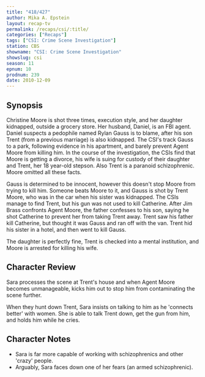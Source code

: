 ```yaml
---
title: "418/427"
author: Mika A. Epstein
layout: recap-tv
permalink: /recaps/csi/:title/
categories: ["Recaps"]
tags: ["CSI: Crime Scene Investigation"]
station: CBS
showname: "CSI: Crime Scene Investigation"
showslug: csi
season: 11  
epnum: 10  
prodnum: 239  
date: 2010-12-09
---
```


## Synopsis

Christine Moore is shot three times, execution style, and her daughter kidnapped, outside a grocery store. Her husband, Daniel, is an FBI agent. Daniel suspects a pedophile named Rylan Gauss is to blame, after his son Trent (from a previous marriage) is also kidnapped. The CSI's track Gauss to a park, following evidence in his apartment, and barely prevent Agent Moore from killing him. In the course of the investigation, the CSIs find that Moore is getting a divorce, his wife is suing for custody of their daughter and Trent, her 18 year-old stepson. Also Trent is a paranoid schizophrenic. Moore omitted all these facts.

Gauss is determined to be innocent, however this doesn't stop Moore from trying to kill him. Someone beats Moore to it, and Gauss is shot by Trent Moore, who was in the car when his sister was kidnapped. The CSIs manage to find Trent, but his gun was not used to kill Catherine. After Jim Brass confronts Agent Moore, the father confesses to his son, saying he shot Catherine to prevent her from taking Trent away. Trent saw his father kill Catherine, but thought it was Gauss and ran off with the van. Trent hid his sister in a hotel, and then went to kill Gauss.

The daughter is perfectly fine, Trent is checked into a mental institution, and Moore is arrested for killing his wife.

## Character Review

Sara processes the scene at Trent's house and when Agent Moore becomes unmanageable, kicks him out to stop him from contaminating the scene further.

When they hunt down Trent, Sara insists on talking to him as he 'connects better' with women. She is able to talk Trent down, get the gun from him, and holds him while he cries.

## Character Notes

* Sara is far more capable of working with schizophrenics and other 'crazy' people.  
* Arguably, Sara faces down one of her fears (an armed schizophrenic).